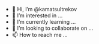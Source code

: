 - 👋 Hi, I’m @kamatsultrekov
- 👀 I’m interested in ...
- 🌱 I’m currently learning ...
- 💞️ I’m looking to collaborate on ...
- 📫 How to reach me ...

<!---
kamatsultrekov/kamatsultrekov is a ✨ special ✨ repository because its `README.md` (this file) appears on your GitHub profile.
You can click the Preview link to take a look at your changes.
--->
